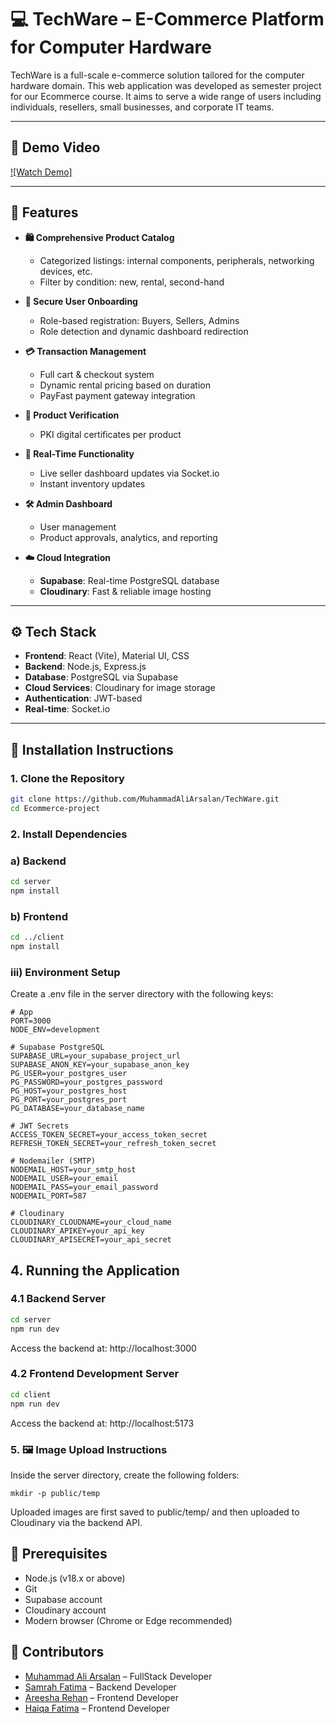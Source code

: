 
# 💻 TechWare – E-Commerce Platform for Computer Hardware

TechWare is a full-scale e-commerce solution tailored for the computer hardware domain. This web application was developed as semester project for our Ecommerce course. It aims to serve a wide range of users including individuals, resellers, small businesses, and corporate IT teams.

---

## 🎥 Demo Video

[![Watch Demo]](https://www.youtube.com/watch?v=Zvgs5ObJIF8)

---

## 🚀 Features

- **🛍 Comprehensive Product Catalog**
  - Categorized listings: internal components, peripherals, networking devices, etc.
  - Filter by condition: new, rental, second-hand

- **👥 Secure User Onboarding**
  - Role-based registration: Buyers, Sellers, Admins
  - Role detection and dynamic dashboard redirection

- **💳 Transaction Management**
  - Full cart & checkout system
  - Dynamic rental pricing based on duration
  - PayFast payment gateway integration

- **🔐 Product Verification**
  - PKI digital certificates per product

- **📡 Real-Time Functionality**
  - Live seller dashboard updates via Socket.io
  - Instant inventory updates

- **🛠 Admin Dashboard**
  - User management
  - Product approvals, analytics, and reporting

- **☁️ Cloud Integration**
  - **Supabase**: Real-time PostgreSQL database
  - **Cloudinary**: Fast & reliable image hosting

---

## ⚙️ Tech Stack

- **Frontend**: React (Vite), Material UI, CSS
- **Backend**: Node.js, Express.js
- **Database**: PostgreSQL via Supabase
- **Cloud Services**: Cloudinary for image storage
- **Authentication**: JWT-based
- **Real-time**: Socket.io

---

## 🔧 Installation Instructions

### 1. Clone the Repository

```bash
git clone https://github.com/MuhammadAliArsalan/TechWare.git
cd Ecommerce-project

```
### 2. Install Dependencies
### a) Backend
```bash
cd server
npm install

```
### b) Frontend
```bash
cd ../client
npm install

```
### iii) Environment Setup
Create a .env file in the server directory with the following keys:

```
# App
PORT=3000
NODE_ENV=development

# Supabase PostgreSQL
SUPABASE_URL=your_supabase_project_url
SUPABASE_ANON_KEY=your_supabase_anon_key
PG_USER=your_postgres_user
PG_PASSWORD=your_postgres_password
PG_HOST=your_postgres_host
PG_PORT=your_postgres_port
PG_DATABASE=your_database_name

# JWT Secrets
ACCESS_TOKEN_SECRET=your_access_token_secret
REFRESH_TOKEN_SECRET=your_refresh_token_secret

# Nodemailer (SMTP)
NODEMAIL_HOST=your_smtp_host
NODEMAIL_USER=your_email
NODEMAIL_PASS=your_email_password
NODEMAIL_PORT=587

# Cloudinary
CLOUDINARY_CLOUDNAME=your_cloud_name
CLOUDINARY_APIKEY=your_api_key
CLOUDINARY_APISECRET=your_api_secret

```
##  4. Running the Application
### 4.1 Backend Server
```bash
cd server
npm run dev
```
Access the backend at: http://localhost:3000
### 4.2 Frontend Development Server
```bash
cd client
npm run dev

```
Access the backend at: http://localhost:5173

### 5. 🖼 Image Upload Instructions
Inside the server directory, create the following folders:
```
mkdir -p public/temp

```
Uploaded images are first saved to public/temp/ and then uploaded to Cloudinary via the backend API.


##  🧪 Prerequisites
* Node.js (v18.x or above)
* Git
* Supabase account
* Cloudinary account
* Modern browser (Chrome or Edge recommended)

## 🙌 Contributors

- [Muhammad Ali Arsalan](https://github.com/MuhammadAliArsalan) – FullStack Developer  
- [Samrah Fatima](https://github.com/CSsamrah) – Backend Developer  
- [Areesha Rehan](https://github.com/areesha7) – Frontend Developer  
- [Haiqa Fatima](https://github.com/GHaiqa) – Frontend Developer









